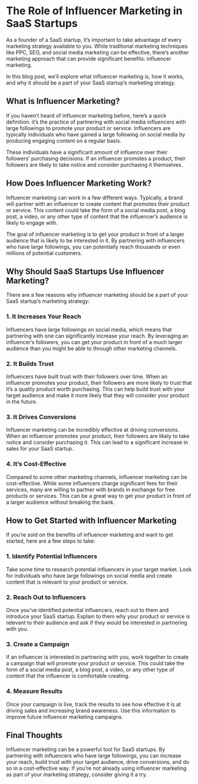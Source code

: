 # The Role of Influencer Marketing in SaaS Startups

As a founder of a SaaS startup, it’s important to take advantage of every marketing strategy available to you. While traditional marketing techniques like PPC, SEO, and social media marketing can be effective, there’s another marketing approach that can provide significant benefits: influencer marketing.

In this blog post, we’ll explore what influencer marketing is, how it works, and why it should be a part of your SaaS startup’s marketing strategy.

## What is Influencer Marketing?

If you haven’t heard of influencer marketing before, here’s a quick definition: it’s the practice of partnering with social media influencers with large followings to promote your product or service. Influencers are typically individuals who have gained a large following on social media by producing engaging content on a regular basis.

These individuals have a significant amount of influence over their followers’ purchasing decisions. If an influencer promotes a product, their followers are likely to take notice and consider purchasing it themselves.

## How Does Influencer Marketing Work?

Influencer marketing can work in a few different ways. Typically, a brand will partner with an influencer to create content that promotes their product or service. This content could take the form of a social media post, a blog post, a video, or any other type of content that the influencer’s audience is likely to engage with.

The goal of influencer marketing is to get your product in front of a larger audience that is likely to be interested in it. By partnering with influencers who have large followings, you can potentially reach thousands or even millions of potential customers.

## Why Should SaaS Startups Use Influencer Marketing?

There are a few reasons why influencer marketing should be a part of your SaaS startup’s marketing strategy:

### 1. It Increases Your Reach

Influencers have large followings on social media, which means that partnering with one can significantly increase your reach. By leveraging an influencer’s followers, you can get your product in front of a much larger audience than you might be able to through other marketing channels.

### 2. It Builds Trust

Influencers have built trust with their followers over time. When an influencer promotes your product, their followers are more likely to trust that it’s a quality product worth purchasing. This can help build trust with your target audience and make it more likely that they will consider your product in the future.

### 3. It Drives Conversions

Influencer marketing can be incredibly effective at driving conversions. When an influencer promotes your product, their followers are likely to take notice and consider purchasing it. This can lead to a significant increase in sales for your SaaS startup.

### 4. It’s Cost-Effective

Compared to some other marketing channels, influencer marketing can be cost-effective. While some influencers charge significant fees for their services, many are willing to partner with brands in exchange for free products or services. This can be a great way to get your product in front of a larger audience without breaking the bank.

## How to Get Started with Influencer Marketing

If you’re sold on the benefits of influencer marketing and want to get started, here are a few steps to take:

### 1. Identify Potential Influencers

Take some time to research potential influencers in your target market. Look for individuals who have large followings on social media and create content that is relevant to your product or service.

### 2. Reach Out to Influencers

Once you’ve identified potential influencers, reach out to them and introduce your SaaS startup. Explain to them why your product or service is relevant to their audience and ask if they would be interested in partnering with you.

### 3. Create a Campaign

If an influencer is interested in partnering with you, work together to create a campaign that will promote your product or service. This could take the form of a social media post, a blog post, a video, or any other type of content that the influencer is comfortable creating.

### 4. Measure Results

Once your campaign is live, track the results to see how effective it is at driving sales and increasing brand awareness. Use this information to improve future influencer marketing campaigns.

## Final Thoughts

Influencer marketing can be a powerful tool for SaaS startups. By partnering with influencers who have large followings, you can increase your reach, build trust with your target audience, drive conversions, and do so in a cost-effective way. If you’re not already using influencer marketing as part of your marketing strategy, consider giving it a try.